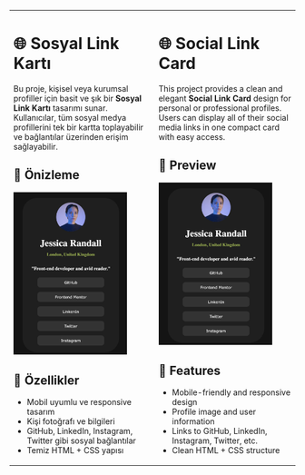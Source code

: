 <table>
<tr>
<td>

# 🌐 Sosyal Link Kartı

Bu proje, kişisel veya kurumsal profiller için basit ve şık bir **Sosyal Link Kartı** tasarımı sunar. Kullanıcılar, tüm sosyal medya profillerini tek bir kartta toplayabilir ve bağlantılar üzerinden erişim sağlayabilir.

## 📸 Önizleme

<img src="Ekran Resmi 2025-07-09 01.16.50-1.png" width="200">

## 🚀 Özellikler

- Mobil uyumlu ve responsive tasarım  
- Kişi fotoğrafı ve bilgileri  
- GitHub, LinkedIn, Instagram, Twitter gibi sosyal bağlantılar  
- Temiz HTML + CSS yapısı  

</td>
<td>

# 🌐 Social Link Card

This project provides a clean and elegant **Social Link Card** design for personal or professional profiles. Users can display all of their social media links in one compact card with easy access.

## 📸 Preview

<img src="Ekran Resmi 2025-07-09 01.16.50-1.png" width="200">

## 🚀 Features

- Mobile-friendly and responsive design  
- Profile image and user information  
- Links to GitHub, LinkedIn, Instagram, Twitter, etc.  
- Clean HTML + CSS structure  

</td>
</tr>
</table>
